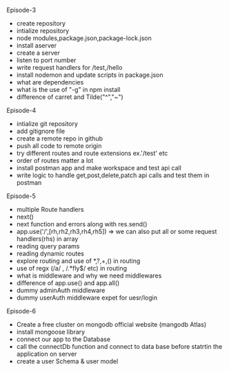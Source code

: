 Episode-3

- create repository
- intialize repository
- node modules,package.json,package-lock.json
- install aserver
- create a server
- listen to port number
- write request handlers for /test,/hello
- install nodemon and update scripts in package.json
- what are dependencies
- what is the use of "-g" in npm install
- difference of carret and Tilde("^","~")

Episode-4

- intialize git repository
- add gitignore file
- create a remote repo in github
- push all code to remote origin
- try different routes and route extensions ex.'/test' etc
- order of routes matter a lot
- install postman app and make workspace and test api call
- write logic to handle get,post,delete,patch api calls and test them in postman

Episode-5

- multiple Route handlers
- next()
- next function and errors along with res.send()
- app.use('/',[rh,rh2,rh3,rh4,rh5]) => we can also put all or some request handlers(rhs) in array
- reading query params
- reading dynamic routes
- explore routing and use of \*,?,+,() in routing
- use of regx (/a/ , /.\*fly$/ etc) in routing
- what is middleware and why we need middlewares
- difference of app.use() and app.all()
- dummy adminAuth middleware
- dummy userAuth middleware expet for uesr/login

Episode-6

- Create a free cluster on mongodb official website (mangodb Atlas)
- install mongoose library
- connect our app to the Database
- call the connectDb function and connect to data base before statrtin the application on server
- create a user Schema & user model
